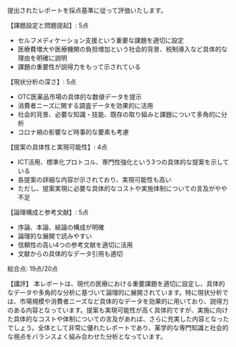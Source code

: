 提出されたレポートを採点基準に従って評価いたします。

【課題設定と問題提起】: 5点
- セルフメディケーション支援という重要な課題を適切に設定
- 医療費増大や医療機関の負担増加という社会的背景、税制導入など具体的な理由を明確に説明
- 課題の重要性が説得力をもって示されている

【現状分析の深さ】: 5点
- OTC医薬品市場の具体的な数値データを提示
- 消費者ニーズに関する調査データを効果的に活用
- 社会的背景、必要な知識・技能、既存の取り組みと課題について多角的に分析
- コロナ禍の影響など時事的な要素も考慮

【提案の具体性と実現可能性】: 4点
- ICT活用、標準化プロトコル、専門性強化という3つの具体的な提案を示している
- 各提案の詳細な内容が示されており、実現可能性も高い
- ただし、提案実現に必要な具体的なコストや実施体制についての言及がやや不足

【論理構成と参考文献】: 5点
- 序論、本論、結論の構成が明確
- 論理的な展開で読みやすい
- 信頼性の高い4つの参考文献を適切に活用
- 文献からの具体的なデータ引用も適切

総合点: 19点/20点

【講評】
本レポートは、現代の医療における重要課題を適切に設定し、具体的なデータや多角的な分析に基づいて論理的に展開されています。特に現状分析では、市場規模や消費者ニーズなど具体的なデータを効果的に用いており、説得力のある内容となっています。提案も実現可能性が高く具体的ですが、実施に向けた具体的なコストや体制についての言及があれば、さらに充実した内容となったでしょう。全体として非常に優れたレポートであり、薬学的な専門知識と社会的な視点をバランスよく組み合わせた分析となっています。